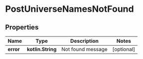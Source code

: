 
# PostUniverseNamesNotFound

## Properties
Name | Type | Description | Notes
------------ | ------------- | ------------- | -------------
**error** | **kotlin.String** | Not found message |  [optional]



